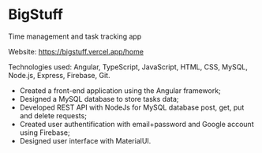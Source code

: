 # BigStuff

Time management and task tracking app

Website: https://bigstuff.vercel.app/home

Technologies used: Angular, TypeScript, JavaScript, HTML, CSS, MySQL, Node.js, Express, Firebase, Git.

- Created a front-end application using the Angular framework;
- Designed a MySQL database to store tasks data;
- Developed REST API with NodeJs for MySQL database post, get, put and delete requests;
- Created user authentification with email+password and Google account using Firebase;
- Designed user interface with MaterialUI.
